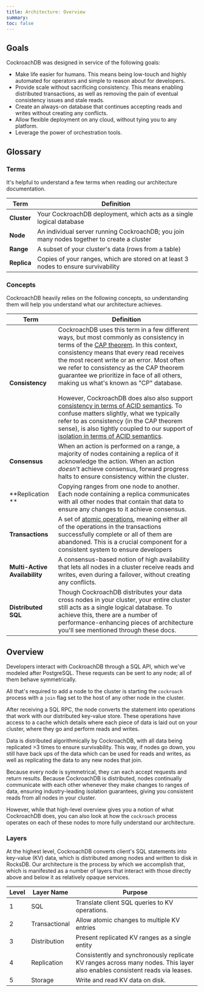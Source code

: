 ```yaml
---
title: Architecture: Overview
summary: 
toc: false
---
```


## Goals

CockroachDB was designed in service of the following goals:

- Make life easier for humans. This means being low-touch and highly automated for operators and simple to reason about for developers.
- Provide scale without sacrificing consistency. This means enabling distributed transactions, as well as removing the pain of eventual consistency issues and stale reads.
- Create an always-on database that continues accepting reads and writes without creating any conflicts.
- Allow flexible deployment on any cloud, without tying you to any platform.
- Leverage the power of orchestration tools.

## Glossary

### Terms

It's helpful to understand a few terms when reading our architecture documentation.

Term | Definition
-----|-----------
**Cluster** | Your CockroachDB deployment, which acts as a single logical database
**Node** | An individual server running CockroachDB; you join many nodes together to create a cluster
**Range** | A subset of your cluster's data (rows from a table)
**Replica** | Copies of your ranges, which are stored on at least 3 nodes to ensure survivability

### Concepts

CockroachDB heavily relies on the following concepts, so understanding them will help you understand what our architecture achieves.

Term | Definition
-----|-----------
**Consistency** | CockroachDB uses this term in a few different ways, but most commonly as consistency in terms of the [CAP theorem](https://en.wikipedia.org/wiki/CAP_theorem). In this context, consistency means that every read receives the most recent write or an error. Most often we refer to consistency as the CAP theorem guarantee we prioritize in face of all others, making us what's known as "CP" database.<br/><br/>However, CockroachDB does also also support [consistency in terms of ACID semantics](https://en.wikipedia.org/wiki/Consistency_(database_systems)). To confuse matters slightly, what we typically refer to as consistency (in the CAP theorem sense), is also tightly coupled to our support of [isolation in terms of ACID semantics](https://en.wikipedia.org/wiki/Isolation_(database_systems)).
**Consensus** | When an action is performed on a range, a majority of nodes containing a replica of it acknowledge the action. When an action *doesn't* achieve consensus, forward progress halts to ensure consistency within the cluster.
**Replication **| Copying ranges from one node to another. Each node containing a replica communicates with all other nodes that contain that data to ensure any changes to it achieve consensus.
**Transactions** | A set of [atomic operations](https://en.wikipedia.org/wiki/Atomicity_(database_systems)), meaning either all of the operations in the transactions successfully complete or all of them are abandoned. This is a crucial component for a consistent system to ensure developers
**Multi-Active Availability** | A consensus-based notion of high availability that lets all nodes in a cluster receive reads and writes, even during a failover, without creating any conflicts.
**Distributed SQL** | Though CockroachDB distributes your data cross nodes in your cluster, your entire cluster still acts as a single logical database. To achieve this, there are a number of performance-enhancing pieces of architecture you'll see mentioned through these docs.

## Overview

Developers interact with CockroachDB through a SQL API, which we've modeled after PostgreSQL. These requests can be sent to any node; all of them behave symmetrically.

All that's required to add a node to the cluster is starting the `cockroach` process with a `join` flag set to the host of any other node in the cluster.

After receiving a SQL RPC, the node converts the statement into operations that work with our distributed key-value store. These operations have access to a cache which details where each piece of data is laid out on your cluster, where they go and perform reads and writes.

Data is distributed algorithmically by CockroachDB, with all data being replicated >3 times to ensure survivability. This way, if nodes go down, you still have back ups of the data which can be used for reads and writes, as well as replicating the data to any new nodes that join.

Because every node is symmetrical, they can each accept requests and return results. Because CockroachDB is distributed, nodes continually communicate with each other whenever they make changes to ranges of data, ensuring industry-leading isolation guarantees, giving you consistent reads from all nodes in your cluster.

However, while that high-level overview gives you a notion of what CockroachDB does, you can also look at how the `cockroach` process operates on each of these nodes to more fully understand our architecture.

### Layers

At the highest level, CockroachDB converts client's SQL statements into key-value (KV) data, which is distributed among nodes and written to disk in RocksDB. Our architecture is the process by which we accomplish that, which is manifested as a number of layers that interact with those directly above and below it as relatively opaque services.

Level | Layer Name | Purpose
------|------------|--------
1 | SQL | Translate client SQL queries to KV operations.
2 | Transactional | Allow atomic changes to multiple KV entries
3 | Distribution | Present replicated KV ranges as a single entity
4 | Replication | Consistently and synchronously replicate KV ranges across many nodes. This layer also enables consistent reads via leases.
5 | Storage | Write and read KV data on disk.
